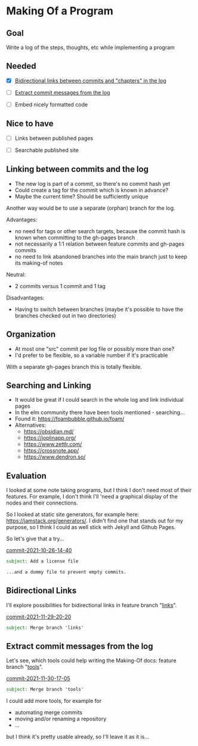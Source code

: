 # Making Of a Program


## Goal

Write a log of the steps, thoughts, etc while implementing a program


## Needed

- [x] [Bidirectional links between commits and "chapters" in the log](#bidirectional-links)
- [ ] [Extract commit messages from the log](#extract-commit-messages-from-the-log)
- [ ] Embed nicely formatted code


## Nice to have

- [ ] Links between published pages
- [ ] Searchable published site


## Linking between commits and the log

- The new log is part of a commit, so there's no commit hash yet
- Could create a tag for the commit which is known in advance?
- Maybe the current time? Should be sufficiently unique

Another way would be to use a separate (orphan) branch for the log.

Advantages:
- no need for tags or other search targets,
  because the commit hash is known when committing to the gh-pages branch
- not necessarily a 1:1 relation between feature commits and gh-pages commits
- no need to link abandoned branches into the main branch
  just to keep its making-of notes

Neutral:
- 2 commits versus 1 commit and 1 tag

Disadvantages:
- Having to switch between branches
  (maybe it's possible to have the branches checked out in two directories)


## Organization

- At most one "src" commit per log file or possibly more than one?
- I'd prefer to be flexible, so a variable number if it's practicable

With a separate gh-pages branch this is totally flexible.


## Searching and Linking

- It would be great if I could search in the whole log and link individual pages
- In the elm community there have been tools mentioned - searching...
- Found it: https://foambubble.github.io/foam/
- Alternatives:
  - https://obsidian.md/
  - https://joplinapp.org/
  - https://www.zettlr.com/
  - https://crossnote.app/
  - https://www.dendron.so/


<a id="commit-2021-10-26-14-40"></a>

## Evaluation

I looked at some note taking programs, but I think I don't need most of their features.
For example, I don't think I'll 'need a graphical display of the nodes and their connections.

So I looked at static site generators, for example here: https://jamstack.org/generators/.
I didn't find one that stands out for my purpose, so I think I could as well stick with Jekyll and Github Pages.

So let's give that a try...

[commit-2021-10-26-14-40](https://github.com/pitnyr/making-of-making-of/commit/e343ff601e3a357658aeda91091130823eae8425)
```email
subject: Add a license file

...and a dummy file to prevent empty commits.
```


<a id="commit-2021-11-29-20-20"></a>

## Bidirectional Links

I'll explore possibilities for bidirectional links in feature branch "[links](links.md)".

[commit-2021-11-29-20-20](https://github.com/pitnyr/making-of-making-of/commit/5b34922ff88ac1608ccd5c5fb2ec6a1af020830d)
```email
subject: Merge branch 'links'
```


<a id="commit-2021-11-30-17-05"></a>

## Extract commit messages from the log

Let's see, which tools could help writing the Making-Of docs: feature branch "[tools](tools.md)".

[commit-2021-11-30-17-05](https://github.com/pitnyr/making-of-making-of/commit/953a3f1b5a334af3c599cc5df494da332086f5d4)
```email
subject: Merge branch 'tools'
```

I could add more tools, for example for

- automating merge commits
- moving and/or renaming a repository
- ...

but I think it's pretty usable already, so I'll leave it as it is...
